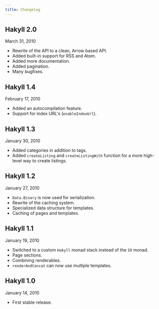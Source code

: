 ```yaml
---
title: Changelog
---
```


## Hakyll 2.0

March 31, 2010

- Rewrite of the API to a clean, Arrow based API.
- Added built-in support for RSS and Atom.
- Added more documentation.
- Added pagination.
- Many bugfixes.

## Hakyll 1.4

February 17, 2010

- Added an autocompilation feature.
- Support for index URL's (`enableIndexUrl`).

## Hakyll 1.3

January 30, 2010

- Added categories in addition to tags.
- Added `createListing` and `createListingWith` function for a more high-level
  way to create listings.

## Hakyll 1.2

January 27, 2010

- `Data.Binary` is now used for serialization.
- Rewrite of the caching system.
- Specialized data structure for templates.
- Caching of pages and templates.

## Hakyll 1.1

January 19, 2010

- Switched to a custom `Hakyll` monad stack instead of the `IO` monad.
- Page sections.
- Combining renderables.
- `renderAndConcat` can now use multiple templates.

## Hakyll 1.0

January 14, 2010

- First stable release.
